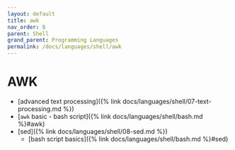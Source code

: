 ```yaml
---
layout: default
title: awk
nav_order: 8
parent: Shell
grand_parent: Programming Languages
permalink: /docs/languages/shell/awk
---
```


# AWK

- [advanced text processing]({% link docs/languages/shell/07-text-processing.md %})
- [`awk` basic - bash script]({% link docs/languages/shell/bash.md %}#awk)
- [sed]({% link docs/languages/shell/08-sed.md %})
  - [bash script basics]({% link docs/languages/shell/bash.md %}#sed)
